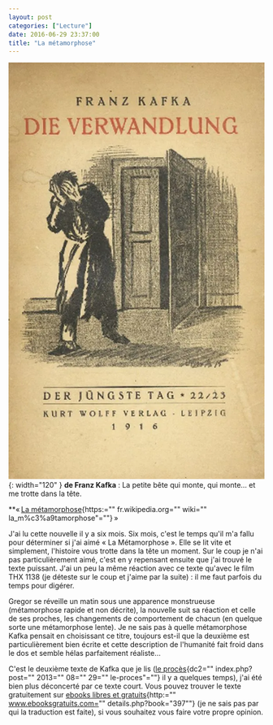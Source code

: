 ```yaml
---
layout: post
categories: ["Lecture"]
date: 2016-06-29 23:37:00
title: "La métamorphose"
---
```


![couverture](/assets/images/couv_lecture/metamorphose.webp){: width="120" } **de Franz Kafka** : La petite bête qui
monte, qui monte… et me trotte dans la tête.

**« [La métamorphose](){https:="" fr.wikipedia.org="" wiki=""
la_m%c3%a9tamorphose"=""} » 

J'ai lu cette nouvelle il y a six mois. Six mois, c'est le temps qu'il
m'a fallu pour déterminer si j'ai aimé « La Métamorphose ». Elle se lit
vite et simplement, l'histoire vous trotte dans la tête un moment. Sur
le coup je n'ai pas particulièrement aimé, c'est en y repensant ensuite
que j'ai trouvé le texte puissant. J'ai un peu la même réaction avec ce
texte qu'avec le film THX 1138 (je déteste sur le coup et j'aime par la
suite) : il me faut parfois du temps pour digérer.

Gregor se réveille un matin sous une apparence monstrueuse (métamorphose
rapide et non décrite), la nouvelle suit sa réaction et celle de ses
proches, les changements de comportement de chacun (en quelque sorte une
métamorphose lente). Je ne sais pas à quelle métamorphose Kafka pensait
en choisissant ce titre, toujours est-il que la deuxième est
particulièrement bien écrite et cette description de l'humanité fait
froid dans le dos et semble hélas parfaitement réaliste…

C'est le deuxième texte de Kafka que je lis ([le procès](){dc2=""
index.php?post="" 2013="" 08="" 29="" le-proces"=""} il y a quelques
temps), j'ai été bien plus déconcerté par ce texte court. Vous pouvez
trouver le texte gratuitement sur [ebooks libres et gratuits](){http:=""
www.ebooksgratuits.com="" details.php?book="397""} (je ne sais pas
par qui la traduction est faite), si vous souhaitez vous faire votre
propre opinion.


